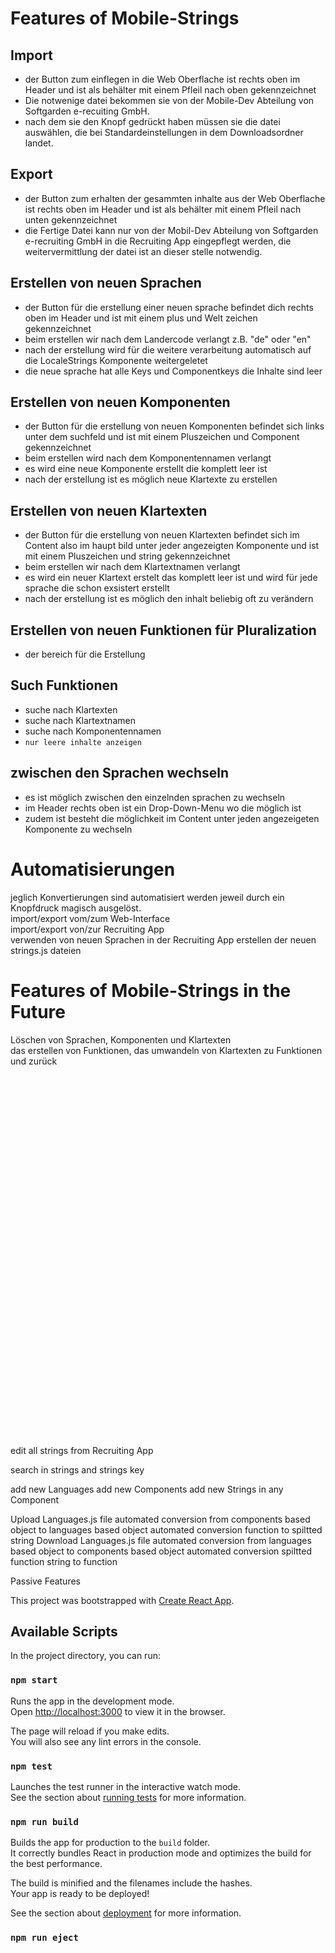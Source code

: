 # Features of Mobile-Strings

## Import

- der Button zum einflegen in die Web Oberflache ist rechts oben im Header und ist als behälter mit einem Pfleil nach oben gekennzeichnet
- Die notwenige datei bekommen sie von der Mobile-Dev Abteilung von Softgarden e-recuiting GmbH.
- nach dem sie den Knopf gedrückt haben müssen sie die datei auswählen, die bei Standardeinstellungen in dem Downloadsordner landet.

## Export

- der Button zum erhalten der gesammten inhalte aus der Web Oberflache ist rechts oben im Header und ist als behälter mit einem Pfleil nach unten gekennzeichnet
- die Fertige Datei kann nur von der Mobil-Dev Abteilung von Softgarden e-recruiting GmbH in die Recruiting App eingepflegt werden, die weitervermittlung der datei ist an dieser stelle notwendig.

## Erstellen von neuen Sprachen

- der Button für die erstellung einer neuen sprache befindet dich rechts oben im Header und ist mit einem plus und Welt zeichen gekennzeichnet
- beim erstellen wir nach dem Landercode verlangt z.B. "de" oder "en"
- nach der erstellung wird für die weitere verarbeitung automatisch auf die LocaleStrings Komponente weitergeletet
- die neue sprache hat alle Keys und Componentkeys die Inhalte sind leer

## Erstellen von neuen Komponenten

- der Button für die erstellung von neuen Komponenten befindet sich links unter dem suchfeld und ist mit einem Pluszeichen und Component gekennzeichnet
- beim erstellen wird nach dem Komponentennamen verlangt
- es wird eine neue Komponente erstellt die komplett leer ist
- nach der erstellung ist es möglich neue Klartexte zu erstellen

## Erstellen von neuen Klartexten

- der Button für die erstellung von neuen Klartexten befindet sich im Content also im haupt bild unter jeder angezeigten Komponente und ist mit einem Pluszeichen und string gekennzeichnet
- beim erstellen wir nach dem Klartextnamen verlangt
- es wird ein neuer Klartext erstelt das komplett leer ist und wird für jede sprache die schon exsistert erstellt
- nach der erstellung ist es möglich den inhalt beliebig oft zu verändern

## Erstellen von neuen Funktionen für Pluralization

- der bereich für die Erstellung

## Such Funktionen

- suche nach Klartexten
- suche nach Klartextnamen
- suche nach Komponentennamen
- `nur leere inhalte anzeigen`

## zwischen den Sprachen wechseln

- es ist möglich zwischen den einzelnden sprachen zu wechseln
- im Header rechts oben ist ein Drop-Down-Menu wo die möglich ist
- zudem ist besteht die möglichkeit im Content unter jeden angezeigeten Komponente zu wechseln

# Automatisierungen

jeglich Konvertierungen sind automatisiert werden jeweil durch ein Knopfdruck magisch ausgelöst. <br>
import/export vom/zum Web-Interface <br>
import/export von/zur Recruiting App <br>
verwenden von neuen Sprachen in der Recruiting App
erstellen der neuen strings.js dateien

# Features of Mobile-Strings in the Future

Löschen von Sprachen, Komponenten und Klartexten <br>
das erstellen von Funktionen, das umwandeln von Klartexten zu Funktionen und zurück <br>

<br><br><br><br><br><br><br><br><br><br><br><br><br><br><br><br><br><br><br><br><br><br><br><br><br><br><br><br><br><br><br><br><br><br>

edit all strings from Recruiting App

search in strings and strings key

add new Languages
add new Components
add new Strings in any Component

Upload Languages.js file
automated conversion from components based object to languages ​​based object
automated conversion function to spiltted string
Download Languages.js file
automated conversion from languages ​​based object to components based object
automated conversion spiltted function string to function

Passive Features

This project was bootstrapped with [Create React App](https://github.com/facebook/create-react-app).

## Available Scripts

In the project directory, you can run:

### `npm start`

Runs the app in the development mode.<br>
Open [http://localhost:3000](http://localhost:3000) to view it in the browser.

The page will reload if you make edits.<br>
You will also see any lint errors in the console.

### `npm test`

Launches the test runner in the interactive watch mode.<br>
See the section about [running tests](https://facebook.github.io/create-react-app/docs/running-tests) for more information.

### `npm run build`

Builds the app for production to the `build` folder.<br>
It correctly bundles React in production mode and optimizes the build for the best performance.

The build is minified and the filenames include the hashes.<br>
Your app is ready to be deployed!

See the section about [deployment](https://facebook.github.io/create-react-app/docs/deployment) for more information.

### `npm run eject`
